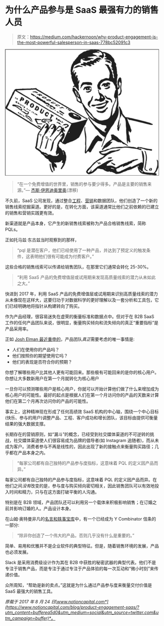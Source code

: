 # 为什么产品参与是 SaaS 最强有力的销售人员

> 原文：<https://medium.com/hackernoon/why-product-engagement-is-the-most-powerful-salesperson-in-saas-778bc52091c3>

![](img/f421f0ef77aae96695fc7b37a398dfd3.png)

> “在一个免费增值的世界里，销售的参与要少得多。产品是主要的销售来源。”— [杰斯·伊恩迪奥里奥](https://blog.drift.com/why-being-salesy-will-kill-saas-sales/)(漂移)

不久前，SaaS 公司发现，通过整合[工程](https://hackernoon.com/tagged/engineering)、[营销](https://hackernoon.com/tagged/marketing)和数据团队，他们创造了一个新的销售线索挖掘渠道。更好的是，在转化方面，该渠道通常比他们之前依赖的已建立的销售和营销实践更有效。

新渠道就是产品本身，它产生的新销售线索被称为产品合格销售线索，简称 PQLs。

正如托马兹·东古兹当时观察到的那样，

> “pql 是潜在客户，他们已经使用了一种产品，并达到了预定义的触发条件，这表明他们很有可能成为付费客户。”

这些合格的销售线索可以传递给销售团队，在那里它们通常会转化 25-30%。

> “利用 SaaS 产品的免费增值层或试用期来发现高质量线索的潜力从未如此之大。”

快进到 2017 年，利用 SaaS 产品的免费增值层或试用期来识别高质量线索的潜力从未像现在这样大，这要归功于对数据科学的更好理解以及一套分析和工具包，它们已经明确地将指针从构建转向了购买。

作为产品经理，很容易迷失在虚荣的衡量标准和数据点中。但对于在 B2B SaaS 工作的任何产品团队来说，很明显，衡量购买倾向和流失倾向的真正“重要指标”是产品采用率。

正如 [Josh Elman 最近重申的](https://news.greylock.com/the-only-metric-that-matters-now-with-fancy-slides-232474cf414c)，产品团队*真正*需要考虑的唯一事情是:

*   人们在使用你的产品吗？
*   他们按照你的期望使用它吗？
*   他们的表现是否符合你的预期？

你想了解哪些用户比其他人更有可能回来。那些极有可能回来的是你的核心用户。你想让大多数新用户在第一个月就转化为核心用户

一旦你可以预测哪些用户是核心用户，你就可以开始计算他们做了什么来增加成为核心用户的可能性。最好的起点是根据人们在第一个月访问你的产品的天数来计算他们在第二个月再次访问你的产品的可能性。

事实上，这种精神现在形成了任何高绩效 SaaS 机构的中心轴，围绕一个中心目标(快乐、参与的用户)调整产品、工程、客户成功和增长团队，该目标由提供可衡量结果的强大数据支撑。

长期存在的营销原则，如“漏斗”的概念，已经受到社交媒体渠道的不可逆转的挑战，社交媒体渠道使人们很容易成为品牌的倡导者(如 Instagram 追随者)，而从未成为客户。消费者参与不再是线性的，因此出现了新的接触点来衡量购买路径；几乎都在产品本身之内。

> “每家公司都有自己独特的产品参与度指标，这意味着 PQL 的定义因产品而异。”

每家公司都有自己独特的产品参与度指标，这意味着 PQL 的定义因产品而异。在他们之间*没有*改变的是，参与度与购买倾向密切相关，因此销售团队可以有效地投入时间和精力，只与在这方面打破平衡的人沟通。

特别是在 B2B 领域，产品团队还可以利用另一个载体来积极影响销售；在订婚之前并影响订婚的人。产品设计本身。

在山姆·奥特曼非凡的[名言和轶事宝库](/how-to-start-a-startup/47-quotes-from-sam-altman-on-building-a-great-product-51aa656952ab)中，有一个已经成为 Y Combinator 信条的一部分:

> “除非你创造了一个伟大的产品，否则几乎没有什么是重要的。”

简单、易用和优雅并不是企业软件的典型特征。但是，随着销售环境的发展，产品也必须发展。

Slack 是采用消费级设计作为其在 B2B 中获胜的秘密武器的典型代表。他们不是专注于销售产品，而是专注于通过专注于产品体验的每一次互动和“微小时刻”来传递价值。

众所周知，“帮助是新的卖点。”这就是为什么通过产品参与度来衡量交付价值是 SaaS 最强大的销售工具。

*原载于 2017 年 8 月 24 日*[*www.notioncapital.com*](https://www.notioncapital.com/blog/product-engagement-saas/?utm_content=bufferea5d0&utm_medium=social&utm_source=twitter.com&utm_campaign=buffer)*。*